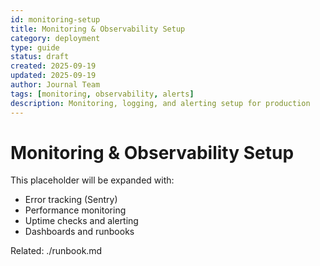 ```yaml
---
id: monitoring-setup
title: Monitoring & Observability Setup
category: deployment
type: guide
status: draft
created: 2025-09-19
updated: 2025-09-19
author: Journal Team
tags: [monitoring, observability, alerts]
description: Monitoring, logging, and alerting setup for production
---
```


# Monitoring & Observability Setup

This placeholder will be expanded with:

- Error tracking (Sentry)
- Performance monitoring
- Uptime checks and alerting
- Dashboards and runbooks

Related: ./runbook.md

